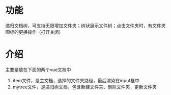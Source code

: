 # 功能
递归文档树，可支持无限增加文件夹；树状展示文件树；点击文件夹时，有文件夹图标的更换操作（打开关闭）
# 介绍
主要是放在下面的两个vue文档中
1. item文件，是主文档，选择的文件夹路径，最后渲染在input框中
2. mytree文件，是递归树文档，包含新建文件夹、删除文件夹，更新文件夹

